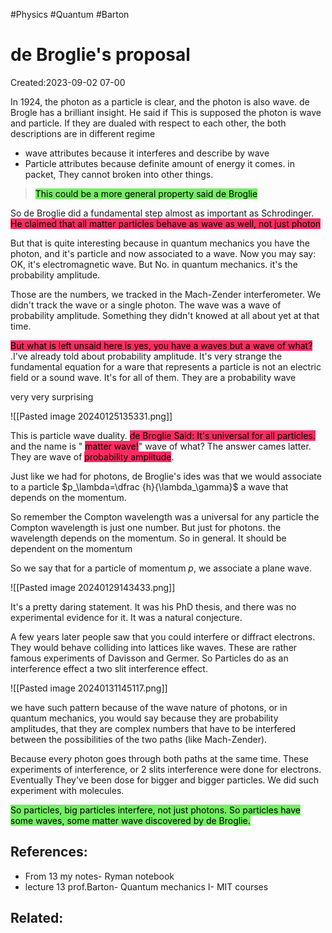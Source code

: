 #Physics #Quantum #Barton 

# de Broglie's proposal
Created:2023-09-02 07-00

In 1924, the photon as a particle is clear, and the photon is also wave. de Brogle has  a brilliant insight. He said if This is supposed the photon is wave and particle. If they are dualed with respect to each other, the both descriptions are in different regime

- wave attributes because it interferes and describe by wave
- Particle attributes because definite amount  of energy it comes. in packet, They cannot broken into other things.
> <mark style="background: #2BE611A6;">This could be a more general property said de Broglie</mark>


So de Broglie did a fundamental step almost as important as Schrodinger. <mark style="background: #FF2C61;">He claimed that all matter particles behave as wave as well, not just photon</mark>

But that is quite interesting because in quantum mechanics you have the photon, and it's particle and now associated to a wave. Now you may say: OK, it's electromagnetic wave. But No. in quantum mechanics. it's the probability amplitude.

Those are the numbers, we tracked in the Mach-Zender interferometer. We didn't track the wave or a single photon. The wave was a wave of probability amplitude. Something they didn't knowed at all about yet at that time.

<mark style="background: #FF2C61;">But what is left unsaid here is yes, you have a waves but a wave of what?</mark> .I've already told about probability amplitude. It's very strange the fundamental equation for a ware that represents a particle is not an electric field or a sound wave. It's for all of them. They are a probability wave

very very surprising

![[Pasted image 20240125135331.png]]



This is particle wave duality. <mark style="background: #FF2C61;">de Broglie Said: It's universal for all particles. </mark>and the name is " <mark style="background: #FF2C61;">matter wave!</mark>" wave of what? The answer cames latter. They are wave of <mark style="background: #FF2C61;">probability amplitude</mark>.



Just like we had for photons, de Broglie's ides was that we would associate to a particle $p_\lambda=\dfrac {h}{\lambda_\gamma}$ a wave that depends on the momentum. 

So remember the Compton wavelength was a universal for any particle the Compton wavelength is just one number. But just for photons. the wavelength depends on the momentum. So in general. It should be dependent on the momentum

So we say that for a particle of momentum $p$, we associate a plane wave.


![[Pasted image 20240129143433.png]]



It's a pretty daring statement. It was his PhD  thesis, and there was no experimental evidence for it. It was a natural conjecture.

A few years later people saw that you could interfere or diffract electrons. They would behave colliding into lattices like waves. These are rather famous experiments of Davisson and Germer.  So Particles do as an interference effect a two slit interference effect.

![[Pasted image 20240131145117.png]]

we have such pattern because of the wave nature of photons, or in quantum mechanics, you would say because they are probability amplitudes, that they are complex numbers that have to be interfered between the possibilities of  the two paths (like Mach-Zender).


Because every photon goes through both paths at the same time. These experiments of interference, or 2 slits interference were done for electrons. Eventually They've been dose for bigger and bigger particles.  We did such experiment with molecules.

<mark style="background: #2BE611A6;">So particles, big particles interfere, not just photons. So particles have some waves, some matter wave discovered by de Broglie.</mark>


## References:
- From 13 my notes- Ryman notebook
- lecture 13 prof.Barton- Quantum mechanics I- MIT courses

## Related:



